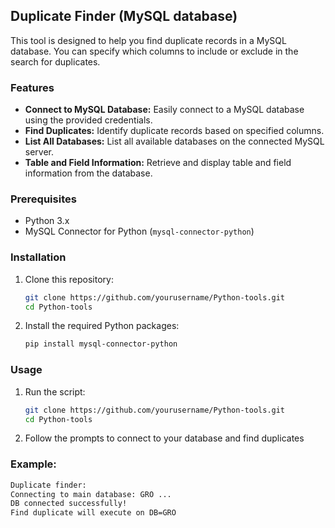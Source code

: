 ## Duplicate Finder (MySQL database)

This tool is designed to help you find duplicate records in a MySQL database. You can specify which columns to include or exclude in the search for duplicates.

### Features
- **Connect to MySQL Database:** Easily connect to a MySQL database using the provided credentials.
- **Find Duplicates:** Identify duplicate records based on specified columns.
- **List All Databases:** List all available databases on the connected MySQL server.
- **Table and Field Information:** Retrieve and display table and field information from the database.

### Prerequisites
- Python 3.x
- MySQL Connector for Python (`mysql-connector-python`)

### Installation

1. Clone this repository:
   ```bash
   git clone https://github.com/yourusername/Python-tools.git
   cd Python-tools
   ```
2. Install the required Python packages:
   ```bash
   pip install mysql-connector-python
   ```
   
### Usage

1. Run the script:
   ```bash
   git clone https://github.com/yourusername/Python-tools.git
   cd Python-tools
   ```
2. Follow the prompts to connect to your database and find duplicates

### Example:
   ```bash
   Duplicate finder:
   Connecting to main database: GRO ...
   DB connected successfully!
   Find duplicate will execute on DB=GRO

   ```
